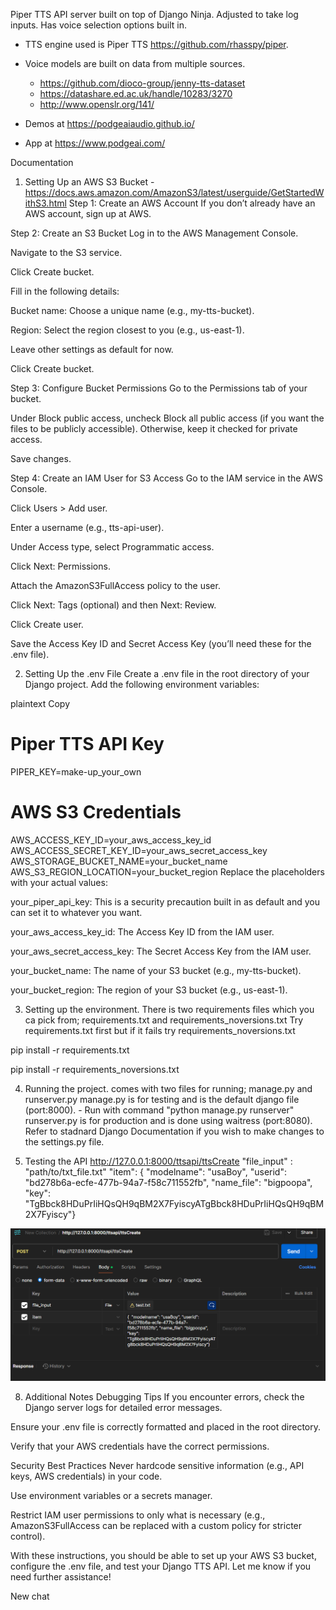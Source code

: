 Piper TTS API server built on top of Django Ninja.
Adjusted to take log inputs.
Has voice selection options built in.

- TTS engine used is Piper TTS https://github.com/rhasspy/piper.
- Voice models are built on data from multiple sources.
  -  https://github.com/dioco-group/jenny-tts-dataset
  -  https://datashare.ed.ac.uk/handle/10283/3270
  -  http://www.openslr.org/141/

- Demos at https://podgeaiaudio.github.io/
- App at https://www.podgeai.com/


Documentation

1. Setting Up an AWS S3 Bucket - https://docs.aws.amazon.com/AmazonS3/latest/userguide/GetStartedWithS3.html
Step 1: Create an AWS Account
If you don’t already have an AWS account, sign up at AWS.

Step 2: Create an S3 Bucket
Log in to the AWS Management Console.

Navigate to the S3 service.

Click Create bucket.

Fill in the following details:

Bucket name: Choose a unique name (e.g., my-tts-bucket).

Region: Select the region closest to you (e.g., us-east-1).

Leave other settings as default for now.

Click Create bucket.

Step 3: Configure Bucket Permissions
Go to the Permissions tab of your bucket.

Under Block public access, uncheck Block all public access (if you want the files to be publicly accessible). Otherwise, keep it checked for private access.

Save changes.

Step 4: Create an IAM User for S3 Access
Go to the IAM service in the AWS Console.

Click Users > Add user.

Enter a username (e.g., tts-api-user).

Under Access type, select Programmatic access.

Click Next: Permissions.

Attach the AmazonS3FullAccess policy to the user.

Click Next: Tags (optional) and then Next: Review.

Click Create user.

Save the Access Key ID and Secret Access Key (you’ll need these for the .env file).

2. Setting Up the .env File
Create a .env file in the root directory of your Django project. Add the following environment variables:

plaintext
Copy
# Piper TTS API Key
PIPER_KEY=make-up_your_own

# AWS S3 Credentials
AWS_ACCESS_KEY_ID=your_aws_access_key_id
AWS_ACCESS_SECRET_KEY_ID=your_aws_secret_access_key
AWS_STORAGE_BUCKET_NAME=your_bucket_name
AWS_S3_REGION_LOCATION=your_bucket_region
Replace the placeholders with your actual values:

your_piper_api_key: This is a security precaution built in as default and you can set it to whatever you want.

your_aws_access_key_id: The Access Key ID from the IAM user.

your_aws_secret_access_key: The Secret Access Key from the IAM user.

your_bucket_name: The name of your S3 bucket (e.g., my-tts-bucket).

your_bucket_region: The region of your S3 bucket (e.g., us-east-1).

3.  Setting up the environment.
There is two requirements files which you ca pick from; requirements.txt and requirements_noversions.txt
Try requirements.txt first but if it fails try requirements_noversions.txt

pip install -r requirements.txt

pip install -r requirements_noversions.txt


4. Running the project.
comes with two files for running; manage.py and runserver.py
manage.py is for testing and is the default django file (port:8000). - Run with command "python manage.py runserver"
runserver.py is for production and is done using waitress (port:8080).
Refer to stadnard Django Documentation if you wish to make changes to the settings.py file.




6. Testing the API
http://127.0.0.1:8000/ttsapi/ttsCreate
"file_input" : "path/to/txt_file.txt"
"item": {  "modelname": "usaBoy", "userid": "bd278b6a-ecfe-477b-94a7-f58c711552fb", "name_file": "bigpoopa", "key": "TgBbck8HDuPrIiHQsQH9qBM2X7FyiscyATgBbck8HDuPrIiHQsQH9qBM2X7Fyiscy"}

![Alt text](tts_api_demo_call.png)




8. Additional Notes
Debugging Tips
If you encounter errors, check the Django server logs for detailed error messages.

Ensure your .env file is correctly formatted and placed in the root directory.

Verify that your AWS credentials have the correct permissions.

Security Best Practices
Never hardcode sensitive information (e.g., API keys, AWS credentials) in your code.

Use environment variables or a secrets manager.

Restrict IAM user permissions to only what is necessary (e.g., AmazonS3FullAccess can be replaced with a custom policy for stricter control).

With these instructions, you should be able to set up your AWS S3 bucket, configure the .env file, and test your Django TTS API. Let me know if you need further assistance!

New chat

